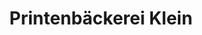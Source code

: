 ---
title: "Printenbäckerei Klein"
url: /aachen/printenbaeckerei-klein-ursulinerstrasse/
shop: Bäckerei
---